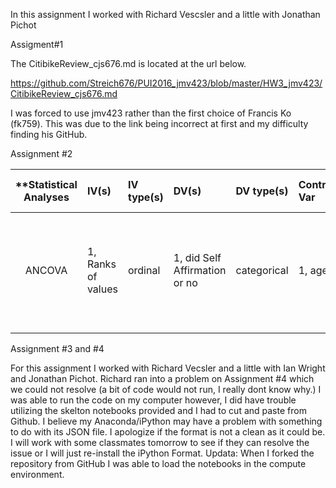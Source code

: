 In this assignment I worked with Richard Vescsler and a little with Jonathan Pichot

Assigment#1

The CitibikeReview_cjs676.md is located at the url below. 

https://github.com/Streich676/PUI2016_jmv423/blob/master/HW3_jmv423/CitibikeReview_cjs676.md

I was forced to use jmv423 rather than the first choice of Francis Ko (fk759). This was due to the link being incorrect at first and my difficulty finding his GitHub. 


Assignment #2

| **Statistical Analyses	|  IV(s)  |  IV type(s) |  DV(s)  |  DV type(s)  |  Control Var | Control Var type  | Question to be answered | _H0_ | alpha | link to paper **| 
|:----------:|:----------|:------------|:-------------|:-------------|:------------|:------------- |:------------------|:----:|:-------:|:-------|
ANCOVA	| 1, Ranks of values | ordinal | 1, did Self Affirmation or no| categorical | 1, age | continuous (could also be categoridcal) | 	Do participants in self-affirmation rak  value significantly higher than control group | Ranks test groups <= Ranks control group | 0.05 | [Self-Affirmation Improves Problem-Solving under Stress](http://journals.plos.org/plosone/article?id=10.1371/journal.pone.0062593) |
  |||||||||

Assignment #3 and #4

For this assignment I worked with Richard Vecsler and a little with Ian Wright and Jonathan Pichot. Richard ran into a problem on Assignment #4 which we could not resolve (a bit of code would not run, I really dont know why.) I was able to run the code on my computer however, I did have trouble utilizing the skelton notebooks provided and I had to cut and paste from Github. I believe my Anaconda/iPython may have a problem with something to do with its JSON file. I apologize if the format is not a clean as it could be. I will work with some classmates tomorrow to see if they can resolve the issue or I will just re-install the iPython Format. 
Updata: When I forked the repository from GitHub I was able to load the notebooks in the compute environment. 

